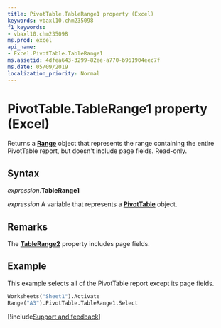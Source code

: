 ```yaml
---
title: PivotTable.TableRange1 property (Excel)
keywords: vbaxl10.chm235098
f1_keywords:
- vbaxl10.chm235098
ms.prod: excel
api_name:
- Excel.PivotTable.TableRange1
ms.assetid: 4dfea643-3299-82ee-a770-b961904eec7f
ms.date: 05/09/2019
localization_priority: Normal
---
```



# PivotTable.TableRange1 property (Excel)

Returns a **[Range](Excel.Range(object).md)** object that represents the range containing the entire PivotTable report, but doesn't include page fields. Read-only.


## Syntax

_expression_.**TableRange1**

_expression_ A variable that represents a **[PivotTable](Excel.PivotTable.md)** object.


## Remarks

The **[TableRange2](Excel.PivotTable.TableRange2.md)** property includes page fields.


## Example

This example selects all of the PivotTable report except its page fields.

```vb
Worksheets("Sheet1").Activate 
Range("A3").PivotTable.TableRange1.Select
```




[!include[Support and feedback](~/includes/feedback-boilerplate.md)]